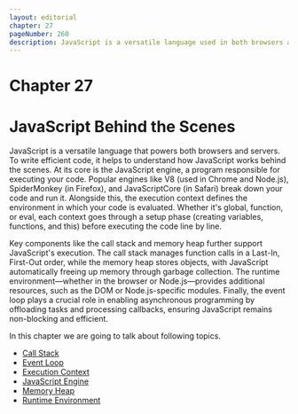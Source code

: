 ```yaml
---
layout: editorial
chapter: 27
pageNumber: 260
description: JavaScript is a versatile language used in both browsers and servers. This guide explains key concepts like the JavaScript engine, execution context, call stack, memory heap, runtime environment, and event loop to help you write more efficient code.
---
```


# Chapter 27

# JavaScript Behind the Scenes

JavaScript is a versatile language that powers both browsers and servers. To write efficient code, it helps to understand how JavaScript works behind the scenes. At its core is the JavaScript engine, a program responsible for executing your code. Popular engines like V8 (used in Chrome and Node.js), SpiderMonkey (in Firefox), and JavaScriptCore (in Safari) break down your code and run it. Alongside this, the execution context defines the environment in which your code is evaluated. Whether it's global, function, or eval, each context goes through a setup phase (creating variables, functions, and this) before executing the code line by line.

Key components like the call stack and memory heap further support JavaScript's execution. The call stack manages function calls in a Last-In, First-Out order, while the memory heap stores objects, with JavaScript automatically freeing up memory through garbage collection. The runtime environment—whether in the browser or Node.js—provides additional resources, such as the DOM or Node.js-specific modules. Finally, the event loop plays a crucial role in enabling asynchronous programming by offloading tasks and processing callbacks, ensuring JavaScript remains non-blocking and efficient.

In this chapter we are going to talk about following topics.

* [Call Stack](./call-stack.md)
* [Event Loop](./runtime-environment.md)
* [Execution Context](./execution-context.md)
* [JavaScript Engine](./engine.md)
* [Memory Heap](./memory-heap.md)
* [Runtime Environment](./runtime-environment.md)